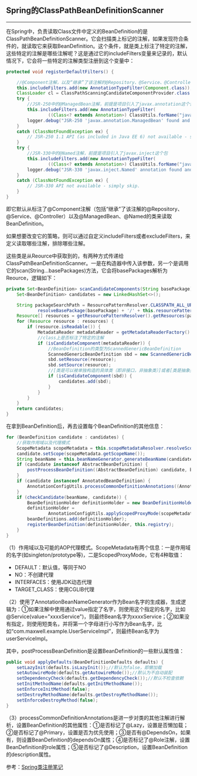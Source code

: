 ## Spring的**ClassPathBeanDefinitionScanner**

---

在Spring中，负责读取Class文件中定义的BeanDefinition的是ClassPathBeanDefinitionScanner。它会扫描类上标记的注解，如果发现符合条件的，就读取它来获取BeanDefinition。这个条件，就是类上标注了特定的注解，这些特定的注解是哪些注解呢？这是通过它的includeFilters变量来记录的，默认情况下，它会将一些特定的注解类型注册到这个变量中：

```java
protected void registerDefaultFilters() {

    //@Component注解，以及“继承”了该注解的@Repository、@Service、@Controller
    this.includeFilters.add(new AnnotationTypeFilter(Component.class));
    ClassLoader cl = ClassPathScanningCandidateComponentProvider.class.getClassLoader();
    try {
        //JSR-250中的@ManagedBean注解，前提是项目引入了javax.annotation这个包
        this.includeFilters.add(new AnnotationTypeFilter(
                ((Class<? extends Annotation>) ClassUtils.forName("javax.annotation.ManagedBean", cl)), false));
        logger.debug("JSR-250 'javax.annotation.ManagedBean' found and supported for component scanning");
    }
    catch (ClassNotFoundException ex) {
        // JSR-250 1.1 API (as included in Java EE 6) not available - simply skip.
    }
    try {
        //JSR-330中的@Named注解，前提是项目引入了javax.inject这个包
        this.includeFilters.add(new AnnotationTypeFilter(
                ((Class<? extends Annotation>) ClassUtils.forName("javax.inject.Named", cl)), false));
        logger.debug("JSR-330 'javax.inject.Named' annotation found and supported for component scanning");
    }
    catch (ClassNotFoundException ex) {
        // JSR-330 API not available - simply skip.
    }
}
```

即它默认从标注了@Component注解（包括“继承”了该注解的@Repository、@Service、@Controller）以及@ManagedBean、@Named的类来读取BeanDefinition。

如果想要改变它的策略，则可以通过自定义includeFilters或者excludeFilters，来定义读取哪些注解，排除哪些注解。

这些类是从Reource中获取到的，有两种方式传递给ClassPathBeanDefinitionScanner。一是在构造器中传入该参数，另一个是调用它的scan\(String...basePackages\)方法，它会将basePackages解析为Reource，逻辑如下：

```java
private Set<BeanDefinition> scanCandidateComponents(String basePackage) {
    Set<BeanDefinition> candidates = new LinkedHashSet<>();

    String packageSearchPath = ResourcePatternResolver.CLASSPATH_ALL_URL_PREFIX +
            resolveBasePackage(basePackage) + '/' + this.resourcePattern;
    Resource[] resources = getResourcePatternResolver().getResources(packageSearchPath);
    for (Resource resource : resources) {
        if (resource.isReadable()) {
            MetadataReader metadataReader = getMetadataReaderFactory().getMetadataReader(resource);
            //class上是否标注了特定的注解
            if (isCandidateComponent(metadataReader)) {
                //BeanDefinition的类型为ScannedGenericBeanDefinition
                ScannedGenericBeanDefinition sbd = new ScannedGenericBeanDefinition(metadataReader);
                sbd.setResource(resource);
                sbd.setSource(resource);
                //[类是可以被单独构造的具体类（即非接口，非抽象类）]或者[类是抽象类，但是含有标注了Lookup的方法]
                if (isCandidateComponent(sbd)) {
                    candidates.add(sbd);
                }    
            }
        }
    }
    return candidates;
}
```

在拿到BeanDefinition后，再去设置每个BeanDefinition的其他信息：

```java
for (BeanDefinition candidate : candidates) {
    //获取作用域以及代理模式
    ScopeMetadata scopeMetadata = this.scopeMetadataResolver.resolveScopeMetadata(candidate);
    candidate.setScope(scopeMetadata.getScopeName());
    String beanName = this.beanNameGenerator.generateBeanName(candidate, this.registry);
    if (candidate instanceof AbstractBeanDefinition) {
        postProcessBeanDefinition((AbstractBeanDefinition) candidate, beanName);
    }
    if (candidate instanceof AnnotatedBeanDefinition) {
        AnnotationConfigUtils.processCommonDefinitionAnnotations((AnnotatedBeanDefinition) candidate);
    }
    if (checkCandidate(beanName, candidate)) {
        BeanDefinitionHolder definitionHolder = new BeanDefinitionHolder(candidate, beanName);
        definitionHolder =
                AnnotationConfigUtils.applyScopedProxyMode(scopeMetadata, definitionHolder, this.registry);
        beanDefinitions.add(definitionHolder);
        registerBeanDefinition(definitionHolder, this.registry);
    }
}
```

（1）作用域以及可能的AOP代理模式。ScopeMetadata有两个信息：一是作用域的名字\(如singleton/prototype等\)，二是ScopedProxyMode，它有4种取值：

* DEFAULT：默认值，等同于NO
* NO：不创建代理
* INTERFACES：使用JDK动态代理
* TARGET\_CLASS：使用CGLIB代理

（2）使用了AnnotationBeanNameGenerator作为Bean名字的生成器，生成逻辑为：①如果注解中使用通过value指定了名字，则使用这个指定的名字，比如@Service\(value="xxxxService"\)，则最终Bean名字为xxxxService；②如果没有指定，则使用短类名，并将第一个字母进行小写作为Bean名字，比如“com.maxwell.example.UserServiceImpl”，则最终Bean名字为userServiceImpl。

其中，postProcessBeanDefinition是设置BeanDefinition的一些默认属性值：

```java
public void applyDefaults(BeanDefinitionDefaults defaults) {
    setLazyInit(defaults.isLazyInit());//默认为false，即懒加载
    setAutowireMode(defaults.getAutowireMode());//默认为不自动装配
    setDependencyCheck(defaults.getDependencyCheck());//默认不检查依赖
    setInitMethodName(defaults.getInitMethodName());
    setEnforceInitMethod(false);
    setDestroyMethodName(defaults.getDestroyMethodName());
    setEnforceDestroyMethod(false);
}
```

（3）processCommonDefinitionAnnotations是进一步对类的其他注解进行解析，设置BeanDefinition的其他属性：①是否标记了@Lazy，设置是否懒加载；②是否标记了@Primary，设置是否为优先使用；③是否有@DependsOn，如果有，则设置BeanDefinition的dependsOn属性；④是否标记了@Role注解，设置BeanDefinition的role属性；⑤是否标记了@Description，设置BeanDefinition的description属性。

参考：[Spring类注册笔记](https://fangjian0423.github.io/2017/06/15/spring-bean-register-note/)

